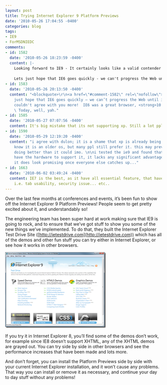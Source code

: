 ```yaml
---
layout: post
title: Trying Internet Explorer 9 Platform Previews
date: '2010-05-26 17:04:55 -0400'
categories: blog
tags:
- IE9
- ForMSDNIEDC
comments:
- id: 1582
  date: '2010-05-26 18:23:59 -0400'
  content: |-
    Looking forward to IE9 - It certainly looks like a valid contender in the marketplace now.  The only disappointment is that it doesn't support Windows XP. :-(

    Lets just hope that IE6 goes quickly - we can't progress the Web until its gone.
- id: 1583
  date: '2010-05-26 20:13:50 -0400'
  content: "<blockquote>\r\n<a href=\"#comment-1582\" rel=\"nofollow\">\r\n<strong><em>steve:</em></strong>\r\n</a>\r\n<p>Lets
    just hope that IE6 goes quickly – we can’t progress the Web until its gone.</p></blockquote>\r\nI
    couldn't agree with you more!  IE6 was a great browser, <strong>10 years ago</strong>...
    \ Today, well, yah."
- id: 1585
  date: '2010-05-27 07:07:56 -0400'
  content: It's big mistake that its not supporting xp. Still a lot ppl using it.
- id: 1590
  date: '2010-05-29 12:19:20 -0400'
  content: "i agree with dulon; it is a shame that xp is already being left out. i
    know it is an older os, but many ppl still prefer it. this may prevent ie9 from
    doing better than it could imo. \n\ni tested the ie9 and found that if you don't
    have the hardware to support it, it lacks any significant advantage over ie8.\n\nhowever,
    it does look promising once everyone else catches up..."
- id: 1663
  date: '2010-06-02 03:49:24 -0400'
  content: IE7 is the best, as it have all essential feature, that have not in IE6,
    i.e. tab usability, security issue... etc..
---
```


Over the last few months at conferences and events, it’s been fun to show off the Internet Explorer 9 Platform Previews! People seem to get pretty excited about it, and understandably so!

The engineering team has been super hard at work making sure that IE9 is going to rock, and to ensure that we’ve got stuff to show you some of the new things we’ve implemented. To do that, they built the Internet Explorer Test Drive Site ([http://ietestdrive.com](http://ietestdrive.com)) which has all of the demos and other fun stuff you can try either in Internet Explorer, or see how it works in other browsers.

[![ie9pp2](/assets/ie9pp2_thumb.png "ie9pp2")](/assets/ie9pp2.png)



If you try it in Internet Explorer 8, you’ll find some of the demos don’t work, for example since IE8 doesn’t support XHTML, any of the XHTML demos are grayed out. You can try side by side in other browsers and see the performance increases that have been made and lots more.

And don’t forget, you can install the Platform Previews side by side with your current Internet Explorer installation, and it won’t cause any problems. That way you can install or remove it as necessary, and continue your day to day stuff without any problems!